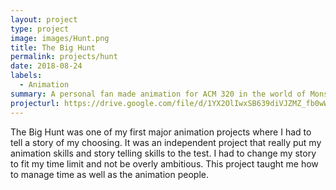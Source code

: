 ```yaml
---
layout: project
type: project
image: images/Hunt.png
title: The Big Hunt
permalink: projects/hunt
date: 2018-08-24
labels:
  - Animation
summary: A personal fan made animation for ACM 320 in the world of Monster Hunter
projecturl: https://drive.google.com/file/d/1YX2OlIwxSB639diVJZMZ_fb0wWQZszz8/view?usp=sharing
---
```


The Big Hunt was one of my first major animation projects where I had to tell a story of my choosing. It was an independent project
that really put my animation skills and story telling skills to the test. I had to change my story to fit my time limit and 
not be overly ambitious. This project taught me how to manage time as well as the animation people.
